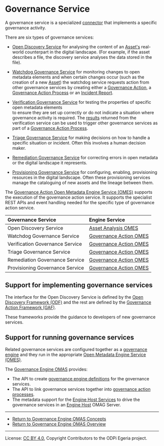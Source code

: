 <!-- SPDX-License-Identifier: CC-BY-4.0 -->
<!-- Copyright Contributors to the ODPi Egeria project. -->

# Governance Service

A governance service is a specialized [connector](https://egeria-project.org/concepts/connector)
that implements a specific governance activity.

There are six types of governance services:

* [Open Discovery Service](https://egeria-project.org/concepts/open-discovery-service) for
  analysing the content of an [Asset's](https://egeria-project.org/concepts/asset) real-world counterpart
  in the digital landscape. (For example, if the asset describes a file, the discovery service
  analyses the data stored in the file).
  
* [Watchdog Governance Service](../../../../frameworks/governance-action-framework/docs/watchdog-governance-service.md) for
  monitoring changes to open metadata elements and when certain changes occur
  (such as the creation of a new [Asset](https://egeria-project.org/concepts/asset))
  the watchdog service requests action from
  other governance services by creating either a
  [Governance Action](../../../../frameworks/governance-action-framework/docs/governance-action.md),
  a [Governance Action Process](../../../../frameworks/governance-action-framework/docs/governance-action-process.md)
  or an [Incident Report](../../../../frameworks/governance-action-framework/docs/incident-report.md).
  
* [Verification Governance Service](../../../../frameworks/governance-action-framework/docs/verification-governance-service.md)
  for testing the properties of specific open metadata elements  
  to ensure they are set up correctly or
  do not indicate a situation where governance activity is required.
  The [results](../../../../frameworks/governance-action-framework/docs/guard.md) returned from the verification service
  can be used to trigger other governance services as part of a
  [Governance Action Process](../../../../frameworks/governance-action-framework/docs/governance-action-process.md).
  
* [Triage Governance Service](../../../../frameworks/governance-action-framework/docs/triage-governance-service.md) for making
  decisions on how to handle a specific situation or incident.  Often this involves a human decision maker.
  
* [Remediation Governance Service](../../../../frameworks/governance-action-framework/docs/remediation-governance-service.md) for
  correcting errors in open metadata or the digital landscape it represents.
   
* [Provisioning Governance Service](../../../../frameworks/governance-action-framework/docs/provisioning-governance-service.md) for
  configuring, enabling, provisioning resources in the digital landscape.  Often these provisioning
  services manage the cataloguing of new assets and the lineage between them.

The [Governance Action Open Metadata Engine Service (OMES)](../../../../engine-services/governance-action)
supports the execution of the governance action service.
It supports the specialist REST APIs and event handling needed for the specific type of governance action service.


| Governance Service | Engine Service |
| :----------------- | :------------- | 
| Open Discovery Service | [Asset Analysis OMES](../../../../engine-services/asset-analysis) |
| Watchdog Governance Service | [Governance Action OMES](../../../../engine-services/governance-action) |
| Verification Governance Service | [Governance Action OMES](../../../../engine-services/governance-action) |
| Triage Governance Service | [Governance Action OMES](../../../../engine-services/governance-action) |
| Remediation Governance Service | [Governance Action OMES](../../../../engine-services/governance-action) |
| Provisioning Governance Service | [Governance Action OMES](../../../../engine-services/governance-action) |


## Support for implementing governance services

The interface for the Open Discovery Service is defined by
the [Open Discovery Framework (ODF)](../../../../frameworks/open-discovery-framework)
and the rest are defined by the [Governance Action Framework (GAF)](../../../../frameworks/governance-action-framework).

These frameworks provide the guidance to developers of new governance services.

## Support for running governance services

Related governance services are configured together as a
[governance engine](https://egeria-project.org/concepts/governance-engine) and they run in
the appropriate [Open Metadata Engine Service (OMES)](../../../../engine-services).

The [Governance Engine OMAS](..) provides:
* The API to create [governance engine definitions](governance-engine.md) for the governance services.
* The API to link governance services together into [governance action processes](https://egeria-project.org/concepts/governance-action-process).
* The metadata support for the [Engine Host Services](../../../../governance-servers/engine-host-services)
  to drive the governance services in an [Engine Host](https://egeria-project.org/concepts/engine-host)
  OMAG Server.


----

* [Return to Governance Engine OMAS Concepts](.)
* [Return to Governance Engine OMAS Overview](../..)




----
License: [CC BY 4.0](https://creativecommons.org/licenses/by/4.0/),
Copyright Contributors to the ODPi Egeria project.